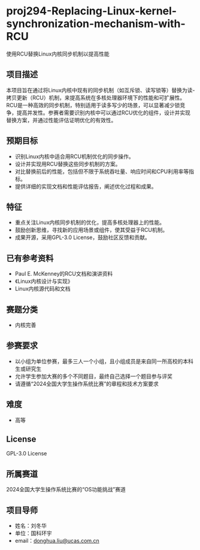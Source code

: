 # proj294-Replacing-Linux-kernel-synchronization-mechanism-with-RCU
使用RCU替换Linux内核同步机制以提高性能

## 项目描述

本项目旨在通过将Linux内核中现有的同步机制（如互斥锁、读写锁等）替换为读-拷贝更新（RCU）机制，来提高系统在多核处理器环境下的性能和可扩展性。RCU是一种高效的同步机制，特别适用于读多写少的场景，可以显著减少锁竞争，提高并发性。参赛者需要识别内核中可以通过RCU优化的组件，设计并实现替换方案，并通过性能评估证明优化的有效性。

## 预期目标

- 识别Linux内核中适合用RCU机制优化的同步操作。
- 设计并实现用RCU替换这些同步机制的方案。
- 对比替换前后的性能，包括但不限于系统吞吐量、响应时间和CPU利用率等指标。
- 提供详细的实现文档和性能评估报告，阐述优化过程和成果。


## 特征

- 重点关注Linux内核同步机制的优化，提高多核处理器上的性能。
- 鼓励创新思维，寻找新的应用场景或组件，使其受益于RCU机制。
- 成果开源，采用GPL-3.0 License，鼓励社区反馈和贡献。


## 已有参考资料

- Paul E. McKenney的RCU文档和演讲资料
- 《Linux内核设计与实现》
- Linux内核源代码和文档

## 赛题分类

- 内核完善

## 参赛要求

- 以小组为单位参赛，最多三人一个小组，且小组成员是来自同一所高校的本科生或研究生
- 允许学生参加大赛的多个不同题目，最终自己选择一个题目参与评奖
- 请遵循“2024全国大学生操作系统比赛”的章程和技术方案要求

## 难度

- 高等

## License

GPL-3.0 License

## 所属赛道

2024全国大学生操作系统比赛的“OS功能挑战”赛道

## 项目导师

- 姓名：刘冬华
- 单位：国科环宇
- email：[donghua.liu@ucas.com.cn](mailto:donghua.liu@ucas.com.cn)
